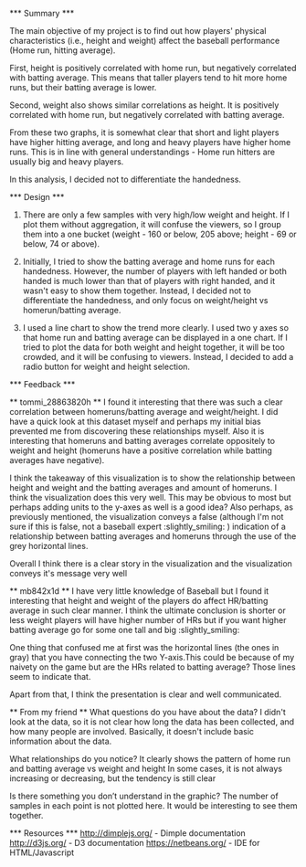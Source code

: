 *** Summary ***

The main objective of my project is to find out how players' physical 
characteristics (i.e., height and weight) affect the baseball performance 
(Home run, hitting average).

First, height is positively correlated with home run, but negatively correlated 
with batting average. This means that taller players tend to hit more home runs,
but their batting average is lower. 

Second, weight also shows similar correlations as height. It is positively 
correlated with home run, but negatively correlated with batting average.

From these two graphs, it is somewhat clear that short and light players have
higher hitting average, and long and heavy players have higher home runs. This 
is in line with general understandings - Home run hitters are usually big and 
heavy players. 

In this analysis, I decided not to differentiate the handedness.

*** Design ***
1. There are only a few samples with very high/low weight and height. If I plot
them without aggregation, it will confuse the viewers, so I group them into a 
one bucket (weight - 160 or below, 205 above; height - 69 or below, 74 or above).

2. Initially, I tried to show the batting average and home runs for each handedness.
However, the number of players with left handed or both handed is much lower than
that of players with right handed, and it wasn't easy to show them together. Instead,
I decided not to differentiate the handedness, and only focus on weight/height 
vs homerun/batting average. 

3. I used a line chart to show the trend more clearly. I used two y axes so that 
home run and batting average can be displayed in a one chart. If I tried to plot
the data for both weight and height together, it will be too crowded, and it will
be confusing to viewers. Instead, I decided to add a radio button for weight and 
height selection.

*** Feedback ***

** tommi_28863820h **
I found it interesting that there was such a clear correlation between 
homeruns/batting average and weight/height. I did have a quick look at this 
dataset myself and perhaps my initial bias prevented me from discovering these 
relationships myself. Also it is interesting that homeruns and batting averages 
correlate oppositely to weight and height (homeruns have a positive correlation 
while batting averages have negative).

I think the takeaway of this visualization is to show the relationship between 
height and weight and the batting averages and amount of homeruns. I think the 
visualization does this very well. This may be obvious to most but perhaps 
adding units to the y-axes as well is a good idea? Also perhaps, as previously 
mentioned, the visualization conveys a false (although I'm not sure if this is 
false, not a baseball expert :slightly_smiling: ) indication of a relationship 
between batting averages and homeruns through the use of the grey horizontal 
lines.

Overall I think there is a clear story in the visualization and the 
visualization conveys it's message very well


** mb842x1d **
I have very little knowledge of Baseball but I found it interesting that height 
and weight of the players do affect HR/batting average in such clear manner. 
I think the ultimate conclusion is shorter or less weight players will have 
higher number of HRs but if you want higher batting average go for some one 
tall and big :slightly_smiling:

One thing that confused me at first was the horizontal lines (the ones in gray) 
that you have connecting the two Y-axis.This could be because of my naivety on 
the game but are the HRs related to batting average? Those lines seem to 
indicate that.

Apart from that, I think the presentation is clear and well communicated.

** From my friend ** 
What questions do you have about the data?
I didn't look at the data, so it is not clear how long the data has been
collected, and how many people are involved. Basically, it doesn't include
basic information about the data.

What relationships do you notice?
It clearly shows the pattern of home run and batting average vs weight and height
In some cases, it is not always increasing or decreasing, but the tendency
is still clear

Is there something you don’t understand in the graphic?
The number of samples in each point is not plotted here. It would be interesting
to see them together.

*** Resources ***
http://dimplejs.org/ - Dimple documentation
http://d3js.org/ - D3 documentation
https://netbeans.org/ - IDE for HTML/Javascript